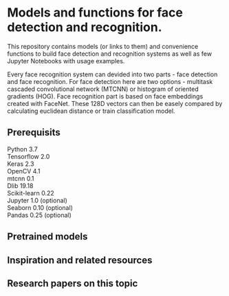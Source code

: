 # Models and functions for face detection and recognition.

This repository contains models (or links to them) and convenience functions to build face detection and recognition systems as well as few Jupyter Notebooks with usage examples.

Every face recognition system can devided into two parts - face detection and face recognition. For face detection here are two options - multitask cascaded convolutional network (MTCNN) or histogram of oriented gradients (HOG).
Face recognition part is based on face embeddings created with FaceNet. These 128D vectors can then be easely compared by calculating euclidean distance or train classification model.

## Prerequisits

Python 3.7  
Tensorflow 2.0  
Keras 2.3  
OpenCV 4.1  
mtcnn 0.1  
Dlib 19.18  
Scikit-learn 0.22  
Jupyter 1.0 (optional)  
Seaborn 0.10 (optional)  
Pandas 0.25 (optional)  

## Pretrained models

## Inspiration and related resources

## Research papers on this topic
